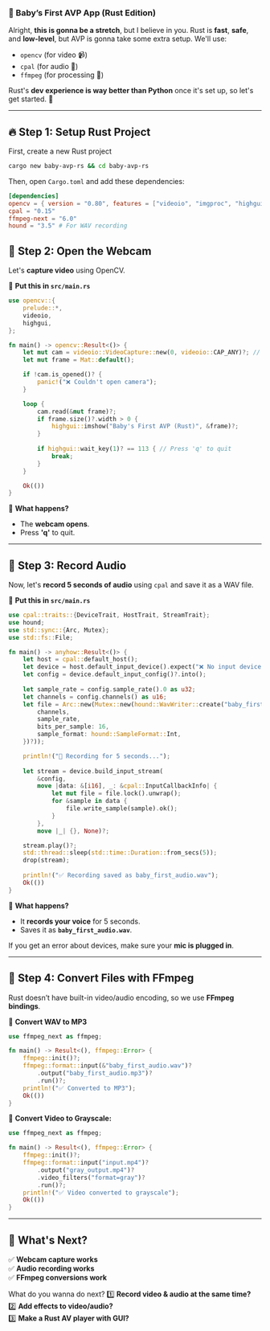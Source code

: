 
### **🦀 Baby’s First AVP App (Rust Edition)**

Alright, **this is gonna be a stretch**, but I believe in you. Rust is **fast**, **safe**, and **low-level**, but AVP is gonna take some extra setup. We'll use:

- `opencv` (for video 📹)
- `cpal` (for audio 🎤)
- `ffmpeg` (for processing 🔄)

Rust's **dev experience is way better than Python** once it's set up, so let's get started. 🚀

---

## **🔥 Step 1: Setup Rust Project**

First, create a new Rust project


```bash
cargo new baby-avp-rs && cd baby-avp-rs

```

Then, open `Cargo.toml` and add these dependencies:


```toml
[dependencies]
opencv = { version = "0.80", features = ["videoio", "imgproc", "highgui"] }
cpal = "0.15"
ffmpeg-next = "6.0"
hound = "3.5" # For WAV recording

```

## **🎥 Step 2: Open the Webcam**

Let's **capture video** using OpenCV.

📌 **Put this in `src/main.rs`**

```rust
use opencv::{
    prelude::*,
    videoio,
    highgui,
};

fn main() -> opencv::Result<()> {
    let mut cam = videoio::VideoCapture::new(0, videoio::CAP_ANY)?; // Open webcam
    let mut frame = Mat::default();

    if !cam.is_opened()? {
        panic!("❌ Couldn't open camera");
    }

    loop {
        cam.read(&mut frame)?;
        if frame.size()?.width > 0 {
            highgui::imshow("Baby's First AVP (Rust)", &frame)?;
        }
        
        if highgui::wait_key(1)? == 113 { // Press 'q' to quit
            break;
        }
    }

    Ok(())
}

```
🎉 **What happens?**

- The **webcam opens**.
- Press **'q'** to quit.

---

## **🎤 Step 3: Record Audio**

Now, let's **record 5 seconds of audio** using `cpal` and save it as a WAV file.

📌 **Put this in `src/main.rs`**

```rust
use cpal::traits::{DeviceTrait, HostTrait, StreamTrait};
use hound;
use std::sync::{Arc, Mutex};
use std::fs::File;

fn main() -> anyhow::Result<()> {
    let host = cpal::default_host();
    let device = host.default_input_device().expect("❌ No input device found");
    let config = device.default_input_config()?.into();
    
    let sample_rate = config.sample_rate().0 as u32;
    let channels = config.channels() as u16;
    let file = Arc::new(Mutex::new(hound::WavWriter::create("baby_first_audio.wav", hound::WavSpec {
        channels,
        sample_rate,
        bits_per_sample: 16,
        sample_format: hound::SampleFormat::Int,
    })?));

    println!("🎤 Recording for 5 seconds...");
    
    let stream = device.build_input_stream(
        &config,
        move |data: &[i16], _: &cpal::InputCallbackInfo| {
            let mut file = file.lock().unwrap();
            for &sample in data {
                file.write_sample(sample).ok();
            }
        },
        move |_| {}, None)?;

    stream.play()?;
    std::thread::sleep(std::time::Duration::from_secs(5));
    drop(stream);
    
    println!("✅ Recording saved as baby_first_audio.wav");
    Ok(())
}

```
🎉 **What happens?**

- It **records your voice** for 5 seconds.
- Saves it as **`baby_first_audio.wav`**.

If you get an error about devices, make sure your **mic is plugged in**.

---

## **🔄 Step 4: Convert Files with FFmpeg**

Rust doesn’t have built-in video/audio encoding, so we use **FFmpeg bindings**.

📌 **Convert WAV to MP3**

```rust
use ffmpeg_next as ffmpeg;

fn main() -> Result<(), ffmpeg::Error> {
    ffmpeg::init()?;
    ffmpeg::format::input(&"baby_first_audio.wav")?
        .output("baby_first_audio.mp3")?
        .run()?;
    println!("✅ Converted to MP3");
    Ok(())
}

```

📌 **Convert Video to Grayscale:**

```rust
use ffmpeg_next as ffmpeg;

fn main() -> Result<(), ffmpeg::Error> {
    ffmpeg::init()?;
    ffmpeg::format::input("input.mp4")?
        .output("gray_output.mp4")?
        .video_filters("format=gray")?
        .run()?;
    println!("✅ Video converted to grayscale");
    Ok(())
}

```

---

## **🚀 What's Next?**

✅ **Webcam capture works**  
✅ **Audio recording works**  
✅ **FFmpeg conversions work**

What do you wanna do next? 1️⃣ **Record video & audio at the same time?**  
2️⃣ **Add effects to video/audio?**  
3️⃣ **Make a Rust AV player with GUI?**
